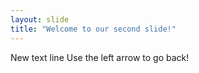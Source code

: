 ```yaml
---
layout: slide
title: "Welcome to our second slide!"
---
```

New text line
Use the left arrow to go back!
